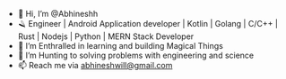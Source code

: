 - 👋 Hi, I’m @Abhineshh
- 🪒 Engineer | Android Application developer | Kotlin | Golang | C/C++ | Rust | Nodejs | Python | MERN Stack Developer
- 💞️ I’m Enthralled in learning and building Magical Things
- 👀 I’m Hunting to solving problems with engineering and science
- 📫 Reach me via abhineshwill@gmail.com

<!---
Abhineshh/Abhineshh is a ✨ special ✨ repository because its `README.md` (this file) appears on your GitHub profile.
You can click the Preview link to take a look at your changes.
--->

